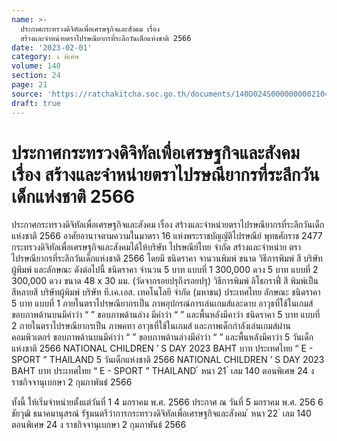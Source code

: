 ```yaml
---
name: >-
  ประกาศกระทรวงดิจิทัลเพื่อเศรษฐกิจและสังคม เรื่อง
  สร้างและจำหน่ายตราไปรษณียากรที่ระลึกวันเด็กแห่งชาติ 2566
date: '2023-02-01'
category: ง พิเศษ
volume: 140
section: 24
page: 21
source: 'https://ratchakitcha.soc.go.th/documents/140D024S0000000002104.pdf'
draft: true
---
```


# ประกาศกระทรวงดิจิทัลเพื่อเศรษฐกิจและสังคม เรื่อง สร้างและจำหน่ายตราไปรษณียากรที่ระลึกวันเด็กแห่งชาติ 2566

ประกาศกระทรวงดิจิทัลเพื่อเศรษฐกิจและสังคม เรื่อง สร้างและจำหน่ายตราไปรษณียากรที่ระลึกวันเด็กแห่งชาติ 2566 อาศัยอานาจตามความในมาตรา 16 แห่งพระราชบัญญัติไปรษณีย์ พุทธศักราช 2477 กระทรวงดิจิทัลเพื่อเศรษฐกิจและสังคมได้ให้บริษัท ไปรษณีย์ไทย จำกัด สร้างและจำหน่าย ตราไปรษณียากรที่ระลึกวันเด็กแห่งชาติ 2566 โดยมี ชนิดราคา จานวนพิมพ์ ขนาด วิธีการพิมพ์ สี บริษัทผู้พิมพ์ และลักษณะ ดังต่อไปนี้ ชนิดราคา จำนวน 5 บาท แบบที่ 1 300,000 ดวง 5 บาท แบบที่ 2 300,000 ดวง ขนาด 48 x 30 มม. (วัดจากรอยปรุถึงรอยปรุ) วิธีการพิมพ์ ลิโธกราฟี่ สี พิมพ์เป็นสีหลายสี บริษัทผู้พิมพ์ บริษัท ที.เค.เอส. เทคโนโลยี จำกัด (มหาชน) ประเทศไทย ลักษณะ ชนิดราคา 5 บาท แบบที่ 1 ภายในตราไปรษณียากรเป็น ภาพอุปกรณ์การเล่นเกมส์และดาบ อาวุธที่ใช้ในเกมส์ ขอบภาพด้านบนมีคำว่า “ ” ขอบภาพด้านล่าง มีคำว่า “ ” และพื้นหลังมีคาว่า ชนิดราคา 5 บาท แบบที่ 2 ภายในตราไปรษณียากรเป็น ภาพคทา อาวุธที่ใช้ในเกมส์ และภาพเด็กกำลังเล่นเกมส์ผ่านคอมพิวเตอร์ ขอบภาพด้านบนมีคำว่า “ ” ขอบภาพด้านล่างมีคำว่า “ ” และพื้นหลังมีคาว่า 5 วันเด็กแห่งชาติ 2566 NATIONAL CHILDREN ’ S DAY 2023 BAHT บาท ประเทศไทย “ E - SPORT ” THAILAND 5 วันเด็กแห่งชาติ 2566 NATIONAL CHILDREN ’ S DAY 2023 BAHT บาท ประเทศไทย “ E - SPORT ” THAILAND ้ หนา 21 ่ เลม 140 ตอนพิเศษ 24 ง ราชกิจจานุเบกษา 2 กุมภาพันธ์ 2566

ทั้งนี้ ให้เริ่มจำหน่ายตั้งแต่วันที่ 1 4 มกราคม พ.ศ. 2566 ประกาศ ณ วันที่ 5 มกราคม พ.ศ. 256 6 ชัยวุฒิ ธนาคมานุสรณ์ รัฐมนตรีว่าการกระทรวงดิจิทัลเพื่อเศรษฐกิจและสังคม ้ หนา 22 ่ เลม 140 ตอนพิเศษ 24 ง ราชกิจจานุเบกษา 2 กุมภาพันธ์ 2566
